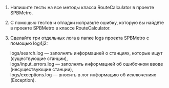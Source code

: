 1. Напишите тесты на все методы класса RouteCalculator в проекте SPBMetro.
2. С помощью тестов и отладки исправьте ошибку, которую вы найдёте в проекте SPBMetro в классе RouteCalculator.
3. Сделайте три отдельных лога в папке logs проектa SPBMetro с помощью log4j2:  

   logs/search.log — заполнять информацией о станциях, которые ищут (существующие станции),  
   logs/input_errors.log — заполнять информацией об ошибочном вводе (несуществующие станции),  
   logs/exceptions.log — вносить в лог информацию об исключениях (Exception).